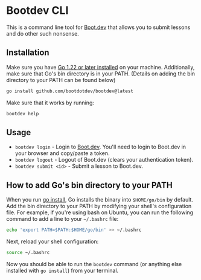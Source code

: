 # Bootdev CLI

This is a command line tool for [Boot.dev](https://www.boot.dev) that allows you to submit lessons and do other such nonsense.

## Installation

Make sure you have [Go 1.22 or later installed](https://go.dev/doc/install) on your machine. Additionally, make sure that Go's bin directory is in your PATH. (Details on adding the bin directory to your PATH can be found below)

```bash
go install github.com/bootdotdev/bootdev@latest
```

Make sure that it works by running:

```bash
bootdev help
```

## Usage

* `bootdev login` - Login to [Boot.dev](https://www.boot.dev). You'll need to login to Boot.dev in your browser and copy/paste a token.
* `bootdev logout` - Logout of Boot.dev (clears your authentication token).
* `bootdev submit <id>` - Submit a lesson to Boot.dev.

## How to add Go's bin directory to your PATH

When you run [go install](https://pkg.go.dev/cmd/go#hdr-Compile_and_install_packages_and_dependencies), Go installs the binary into `$HOME/go/bin` by default. Add the bin directory to your PATH by modifying your shell's configuration file. For example, if you're using bash on Ubuntu, you can run the following command to add a line to your `~/.bashrc` file:

```bash
echo 'export PATH=$PATH:$HOME/go/bin' >> ~/.bashrc
```

Next, reload your shell configuration:

```bash
source ~/.bashrc
```

Now you should be able to run the `bootdev` command (or anything else installed with `go install`) from your terminal.
